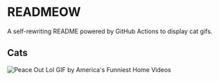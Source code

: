 # READMEOW

A self-rewriting README powered by GitHub Actions to display cat gifs.

## Cats

![Peace Out Lol GIF by America's Funniest Home Videos](https://media4.giphy.com/media/l4KibK3JwaVo0CjDO/200.gif?cid=9acd02dawz0nkdzsgf0p10zrxwexv2rzu95atdqwo6s8eskz&ep=v1_gifs_search&rid=200.gif&ct=g)
